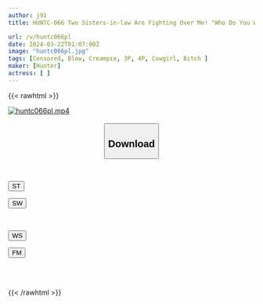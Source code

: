 ```yaml
---
author: j91
title: HUNTC-066 Two Sisters-in-law Are Fighting Over Me! "Who Do You Want To Have Sex With? I'm The Sexier One! Look..." She Shows Off In Front Of Me And Starts Having Sex! I Can't Stand It Anymore...

url: /v/huntc066pl
date: 2024-03-22T01:07:00Z
image: "huntc066pl.jpg"
tags: [Censored, Blow, Creampie, 3P, 4P, Cowgirl, Bitch	]
maker: [Hunter]
actress: [ ]
---
```



{{< rawhtml >}}

<div class="video" data-videoid="eAJX7x3BLpUY0mO">
    <a href="javascript:;">
        <img src="/v/huntc066pl/huntc066pl.jpg" width="WIDTH" height="HEIGHT" alt="huntc066pl.mp4" loading="lazy">
    </a>
</div>

<script type="text/javascript" src="https://j91.asia/asset/on-demand-st.js"></script>

<br>
  <link rel="stylesheet" href="https://j91.asia/asset/bs5.css">
  
  <center>
  <button class="btn btn-primary" type="button" data-bs-toggle="collapse" data-bs-target=".multi-collapse" aria-expanded="false" aria-controls="multiCollapseExample1 multiCollapseExample2"><h2>Download</h2></button></center>
</p>
<div class="row">
  <div class="col">
    <div class="collapse multi-collapse" id="multiCollapseExample1">
      <div class="card card-body">
	      	      <br>
<div class="buttons">  
<p><a href="https://streamtape.to/v/eAJX7x3BLpUY0mO" target="_blank"><button class="btn-hover color-3"><i class="fa fa-download"></i> ST</button></a></p>
<p><a href="https://asnwish.com/1mjogt9cairx" target="_blank"><button class="btn-hover color-2"><i class="fa fa-download"></i> SW</button></a></p></div>
    </div>
  </div>
</div>
  <div class="col">
    <div class="collapse multi-collapse" id="multiCollapseExample2">
      <div class="card card-body">
	      <br>
<div class="buttons">
<p><a href="https://wolfstream.tv/x0hta2kty4c8"><button class="btn-hover color-9"><i class="fa fa-download"></i> WS</button></a></p>
<p><a href="https://filemoon.sx/d/363r5uk02z8r"><button class="btn-hover color-8"><i class="fa fa-download"></i> FM</button></a></p></div>
<br><br>
      </div>
    </div>
  </div>
</div>

{{< /rawhtml >}}